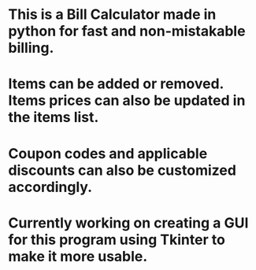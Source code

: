 # This is a Bill Calculator made in python for fast and non-mistakable billing. 

# Items can be added or removed. Items prices can also be updated in the items list.
# Coupon codes and applicable discounts can also be customized accordingly.

# Currently working on creating a GUI for this program using Tkinter to make it more usable.
